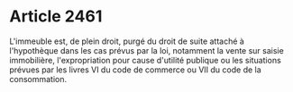 # Article 2461

L'immeuble est, de plein droit, purgé du droit de suite attaché à l'hypothèque dans les cas prévus par la loi, notamment la vente sur saisie immobilière, l'expropriation pour cause d'utilité publique ou les situations prévues par les livres VI du code de commerce ou VII du code de la consommation.
